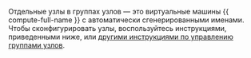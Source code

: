 Отдельные узлы в группах узлов — это виртуальные машины {{ compute-full-name }} с автоматически сгенерированными именами. Чтобы сконфигурировать узлы, воспользуйтесь инструкциями, приведенными ниже, или [другими инструкциями по управлению группами узлов](../../managed-kubernetes/operations/index.md#node-group).
